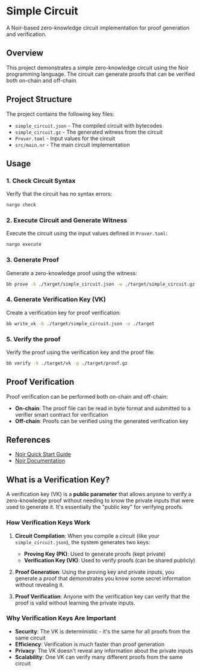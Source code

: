 # Simple Circuit

A Noir-based zero-knowledge circuit implementation for proof generation and verification.

## Overview

This project demonstrates a simple zero-knowledge circuit using the Noir programming language. The circuit can generate proofs that can be verified both on-chain and off-chain.

## Project Structure

The project contains the following key files:

- `simple_circuit.json` - The compiled circuit with bytecodes
- `simple_circuit.gz` - The generated witness from the circuit
- `Prover.toml` - Input values for the circuit
- `src/main.nr` - The main circuit implementation

## Usage

### 1. Check Circuit Syntax

Verify that the circuit has no syntax errors:

```bash
nargo check
```

### 2. Execute Circuit and Generate Witness

Execute the circuit using the input values defined in `Prover.toml`:

```bash
nargo execute
```

### 3. Generate Proof

Generate a zero-knowledge proof using the witness:

```bash
bb prove -b ./target/simple_circuit.json -w ./target/simple_circuit.gz -o ./target
```

### 4. Generate Verification Key (VK)

Create a verification key for proof verification:

```bash
bb write_vk -b ./target/simple_circuit.json -o ./target
```

### 5. Verify the proof

Verify the proof using the verification key and the proof file:

```bash
bb verify -k ./target/vk -p ./target/proof.gz
```

## Proof Verification

Proof verification can be performed both on-chain and off-chain:

- **On-chain**: The proof file can be read in byte format and submitted to a verifier smart contract for verification
- **Off-chain**: Proofs can be verified using the generated verification key

## References

- [Noir Quick Start Guide](https://noir-lang.org/docs/getting_started/quick_start)
- [Noir Documentation](https://noir-lang.org/docs)

## What is a Verification Key?

A verification key (VK) is a **public parameter** that allows anyone to verify a zero-knowledge proof without needing to know the private inputs that were used to generate it. It's essentially the "public key" for verifying proofs.

### How Verification Keys Work

1. **Circuit Compilation**: When you compile a circuit (like your `simple_circuit.json`), the system generates two keys:

   - **Proving Key (PK)**: Used to generate proofs (kept private)
   - **Verification Key (VK)**: Used to verify proofs (can be shared publicly)

2. **Proof Generation**: Using the proving key and private inputs, you generate a proof that demonstrates you know some secret information without revealing it.

3. **Proof Verification**: Anyone with the verification key can verify that the proof is valid without learning the private inputs.

### Why Verification Keys Are Important

- **Security**: The VK is deterministic - it's the same for all proofs from the same circuit
- **Efficiency**: Verification is much faster than proof generation
- **Privacy**: The VK doesn't reveal any information about the private inputs
- **Scalability**: One VK can verify many different proofs from the same circuit
